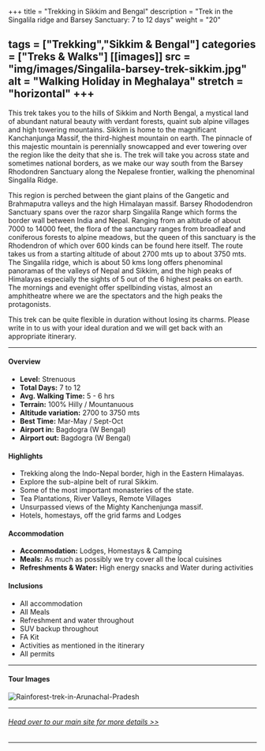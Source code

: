 +++
title = "Trekking in Sikkim and Bengal"
description = "Trek in the Singalila ridge and Barsey Sanctuary: 7 to 12 days"
weight = "20"

tags = ["Trekking","Sikkim & Bengal"]
categories = ["Treks & Walks"]
[[images]]
  src = "img/images/Singalila-barsey-trek-sikkim.jpg"
  alt = "Walking Holiday in Meghalaya"
  stretch = "horizontal"
+++
---

This trek takes you to the hills of Sikkim and North Bengal, a mystical land of abundant natural beauty with verdant forests, quaint sub alpine villages and high towering mountains. Sikkim is home to the magnificant Kanchanjunga Massif, the third-highest mountain on earth. The pinnacle of this majestic mountain is perennially snowcapped and ever towering over the region like the deity that she is. The trek will take you across state and sometimes national borders, as we make our way south from the Barsey Rhodondren Sanctuary along the Nepalese frontier, walking the phenominal Singalila Ridge.

This region is perched between the giant plains of the Gangetic and Brahmaputra valleys and the high Himalayan massif. Barsey Rhododendron Sanctuary spans over the razor sharp Singalila Range which forms the border wall between India and Nepal. Ranging from an altitude of about 7000 to 14000 feet, the flora of the sanctuary ranges from broadleaf and coniferous forests to alpine meadows, but the queen of this sanctuary is the Rhodendron of which over 600 kinds can be found here itself. The route takes us from a starting altitude of about 2700 mts up to about 3750 mts. The Singalila ridge, which is about 50 kms long offers phenominal panoramas of the valleys of Nepal and Sikkim, and the high peaks of Himalayas especially the sights of 5 out of the 6 highest peaks on earth. The mornings and evenight offer spellbinding vistas, almost an amphitheatre where we are the spectators and the high peaks the protagonists.

This trek can be quite flexible in duration without losing its charms. Please write in to us with your ideal duration and we will get back with an appropriate itinerary.
<!--more-->

---



#### Overview

* **Level:** Strenuous
* **Total Days:** 7 to 12
* **Avg. Walking Time:** 5 - 6 hrs
* **Terrain:** 100% Hilly / Mountanuous
* **Altitude variation:** 2700 to 3750 mts
* **Best Time:** Mar-May / Sept-Oct 
* **Airport in:** Bagdogra (W Bengal)
* **Airport out:** Bagdogra (W Bengal)


#### Highlights

* Trekking along the Indo-Nepal border, high in the Eastern Himalayas.
* Explore the sub-alpine belt of rural Sikkim.
* Some of the most important monasteries of the state.
* Tea Plantations, River Valleys, Remote Villages
* Unsurpassed views of the Mighty Kanchenjunga massif.
* Hotels, homestays, off the grid farms and Lodges



#### Accommodation

* **Accommodation:**  Lodges, Homestays & Camping
* **Meals:** As much as possibly we try cover all the local cuisines
* **Refreshments & Water:** High energy snacks and Water during activities

#### Inclusions

* All accommodation
* All Meals
* Refreshment and water throughout
* SUV backup throughout
* FA Kit
* Activities as mentioned in the itinerary
* All permits

---
#### Tour Images

![Rainforest-trek-in-Arunachal-Pradesh](/img/images/trekking-singalila-barsey-sikkim.jpg)

---
###### [*Head over to our main site for more details >>*](https://www.nnejourneys.com/treks/)

---